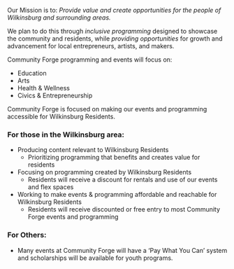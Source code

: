 Our Mission is to: *Provide value and create opportunities for the people of Wilkinsburg and surrounding areas.*

We plan to do this through *inclusive programming* designed to showcase the community and residents, while *providing opportunities* for growth and advancement for local entrepreneurs, artists, and makers.

Community Forge programming and events will focus on:

- Education
- Arts
- Health & Wellness 
- Civics & Entrepreneurship 

Community Forge is focused on making our events and programming accessible for Wilkinsburg Residents. 

### For those in the Wilkinsburg area:

- Producing content relevant to Wilkinsburg Residents
    - Prioritizing programming that benefits and creates value for residents
- Focusing on programming created by Wilkinsburg Residents
    - Residents will receive a discount for rentals and use of our events and flex spaces
- Working to make events & programming affordable and reachable for Wilkinsburg Residents
    - Residents will receive discounted or free entry to most Community Forge events and programming

### For Others:

- Many events at Community Forge will have a ‘Pay What You Can’ system and scholarships will be available for youth programs. 

